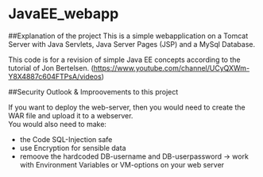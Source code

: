 # JavaEE_webapp

##Explanation of the project
This is a simple webapplication on a Tomcat Server with Java Servlets, Java Server Pages (JSP) and a MySql Database. <br>


This code is for a revision of simple Java EE concepts according to the tutorial of Jon Bertelsen. 
(https://www.youtube.com/channel/UCyQXWm-Y8X4887c604FTPsA/videos)

##Security Outlook & Improovements to this project

If you want to deploy the web-server, then you would need to create the WAR file and upload it to a webserver. <br>
You would also need to make: <br>
- the Code SQL-Injection safe <br>
- use Encryption for sensible data <br>
- remoove the hardcoded DB-username and DB-userpassword -> work with Environment Variables or VM-options on your web server <br>

